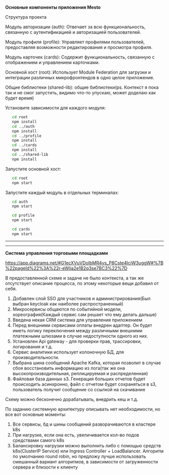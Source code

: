 **Основные компоненты приложения Mesto**

Структура проекта

Модуль авторизации (auth): Отвечает за всю функциональность, связанную с аутентификацией и авторизацией пользователей.

Модуль профиля (profile): Управляет профилями пользователей, предоставляя возможности редактирования и просмотра профиля.

Модуль карточек (cards): Содержит функциональность, связанную с отображением и управлением карточками.

Основной хост (root): Использует Module Federation для загрузки и интеграции различных микрофронтендов в одно целое приложение.

Общие библиотеки (shared-lib): общие библиотеки(ps. Контекст я пока так и не смог запустить, видимо что-то упускаю, может доделаю как будет время)

Установите зависимости для каждого модуля:

```bash 
   cd root
   npm install
   cd ../auth
   npm install
   cd ../profile
   npm install
   cd ../cards
   npm install
   cd ../shared-lib
   npm install
```
Запустите основной хост:

```bash
   cd root
   npm start
```
Запустите каждый модуль в отдельных терминалах:

```bash
   cd auth
   npm start

   cd profile
   npm start

   cd cards
   npm start
```

-----------------
-----------------


**Система управления торговыми площадками**

https://app.diagrams.net/#G1ecXVuVDoIbMR4ys_P8Cste4IcjW3uggW#%7B%22pageId%22%3A%22r-eWlja2e1B2q3se7BC3%22%7D

В предоставленной схеме и задаче не было контекста, а так же отсутствует описание процесса, по этому некоторые вещи
добавил от себя.

1. Добавлен слой SSO для участников и администрирования(Был выбран keycloak как наиболее распространенный)
2. Микросервисы общаются по событийной модели, хореография(Каждый сервис сам решает что ему делать дальше)
3. Введена некая CRM система для управления приложением
4. Перед внешними сервисами оплаты внедрен адаптер. Он будет иметь логику переключения между различными внешними
   платежными шлюзами в случае недоступности одного из них.
5. Установлен Api gateway - для проверки прав, трассировки, логирования и т.д.
6. Сервис аналитики использует колоночную БД, для производительности.
7. Выбрана шина сообщений Apache Kafka, которая позволит в случае сбоя восстановить информацию из лога(так же она
   высокопроизводительная, реплицируемая и распределенная)
8. Файловая база данных s3. Генерация больших отчетов будет происходить асинхронно, файл с отчетом будет сохраняться в
   s3, пользователь получит сообщение со ссылкой на скачивание





Схему можно бесконечно дорабатывать, внедрить кеш и т.д.

По заданию системную архитектуру описывать нет необходимости, но все вот основные моменты:

1. Все сервисы, бд и шины сообщений разворачиваются в кластере k8s
2. При нагрузке, если она есть, увеличивается кол-во подов средствами самого k8s
3. Балансировку нагрузки можно выполнить либо с помощью средств k8s(ClusterIP Service) или Ingress Controller +
   LoadBalancer.
   Алгоритм по умолчанию round robin, но предложу лучше использовать смешанный вариант алгоритмов,
   в зависимости от загруженности сервера и близости к клиенту



